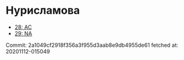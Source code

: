 # Нурисламова
- [28: AC](28.md)
- [29: NA](29.md)

Commit: 2a1049cf2918f356a3f955d3aab8e9db4955de61
 fetched at: 20201112-015049
